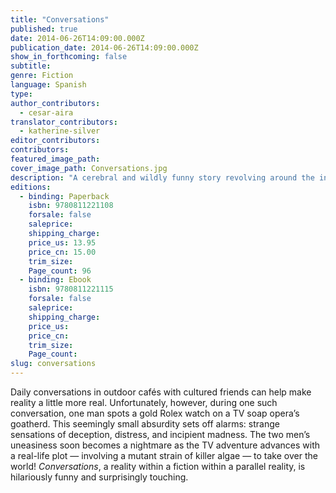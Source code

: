 ```yaml
---
title: "Conversations"
published: true
date: 2014-06-26T14:09:00.000Z
publication_date: 2014-06-26T14:09:00.000Z
show_in_forthcoming: false
subtitle:
genre: Fiction
language: Spanish
type:
author_contributors:
  - cesar-aira
translator_contributors:
  - katherine-silver
editor_contributors:
contributors:
featured_image_path:
cover_image_path: Conversations.jpg
description: "A cerebral and wildly funny story revolving around the incongruity of a gold Rolex watch spotted on a lowly goatherd’s wrist "
editions:
  - binding: Paperback
    isbn: 9780811221108
    forsale: false
    saleprice:
    shipping_charge:
    price_us: 13.95
    price_cn: 15.00
    trim_size:
    Page_count: 96
  - binding: Ebook
    isbn: 9780811221115
    forsale: false
    saleprice:
    shipping_charge:
    price_us:
    price_cn:
    trim_size:
    Page_count:
slug: conversations
---
```


Daily conversations in outdoor cafés with cultured friends can help make reality a little more real. Unfortunately, however, during one such conversation, one man spots a gold Rolex watch on a TV soap opera’s goatherd. This seemingly small absurdity sets off alarms: strange sensations of deception, distress, and incipient madness. The two men’s uneasiness soon becomes a nightmare as the TV adventure advances with a real-life plot — involving a mutant strain of killer algae — to take over the world! _Conversations_, a reality within a fiction within a parallel reality, is hilariously funny and surprisingly touching.

